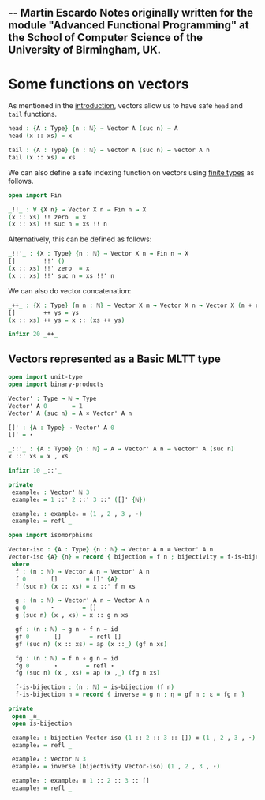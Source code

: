 --
Martin Escardo
Notes originally written for the module "Advanced Functional Programming"
at the School of Computer Science of the University of Birmingham, UK.
--

<!--
```agda
{-# OPTIONS --without-K --safe #-}

module Vector-functions where

open import prelude
```
-->
# Some functions on vectors

As mentioned in the [introduction](introduction.lagda.md), vectors allow us to have safe `head` and `tail` functions.
```agda
head : {A : Type} {n : ℕ} → Vector A (suc n) → A
head (x :: xs) = x

tail : {A : Type} {n : ℕ} → Vector A (suc n) → Vector A n
tail (x :: xs) = xs
```

We can also define a safe indexing function on vectors using [finite types](Fin.lagda.md) as follows.
```agda
open import Fin

_!!_ : ∀ {X n} → Vector X n → Fin n → X
(x :: xs) !! zero  = x
(x :: xs) !! suc n = xs !! n
```
Alternatively, this can be defined as follows:
```agda
_!!'_ : {X : Type} {n : ℕ} → Vector X n → Fin n → X
[]        !!' ()
(x :: xs) !!' zero  = x
(x :: xs) !!' suc n = xs !!' n
```

We can also do vector concatenation:
```agda
_++_ : {X : Type} {m n : ℕ} → Vector X m → Vector X n → Vector X (m + n)
[]        ++ ys = ys
(x :: xs) ++ ys = x :: (xs ++ ys)

infixr 20 _++_
```

## Vectors represented as a Basic MLTT type

```agda
open import unit-type
open import binary-products

Vector' : Type → ℕ → Type
Vector' A 0       = 𝟙
Vector' A (suc n) = A × Vector' A n

[]' : {A : Type} → Vector' A 0
[]' = ⋆

_::'_ : {A : Type} {n : ℕ} → A → Vector' A n → Vector' A (suc n)
x ::' xs = x , xs

infixr 10 _::'_

private
 example₀ : Vector' ℕ 3
 example₀ = 1 ::' 2 ::' 3 ::' ([]' {ℕ})

 example₁ : example₀ ≡ (1 , 2 , 3 , ⋆)
 example₁ = refl _

open import isomorphisms

Vector-iso : {A : Type} {n : ℕ} → Vector A n ≅ Vector' A n
Vector-iso {A} {n} = record { bijection = f n ; bijectivity = f-is-bijection n }
 where
  f : (n : ℕ) → Vector A n → Vector' A n
  f 0       []        = []' {A}
  f (suc n) (x :: xs) = x ::' f n xs

  g : (n : ℕ) → Vector' A n → Vector A n
  g 0       ⋆        = []
  g (suc n) (x , xs) = x :: g n xs

  gf : (n : ℕ) → g n ∘ f n ∼ id
  gf 0       []        = refl []
  gf (suc n) (x :: xs) = ap (x ::_) (gf n xs)

  fg : (n : ℕ) → f n ∘ g n ∼ id
  fg 0       ⋆        = refl ⋆
  fg (suc n) (x , xs) = ap (x ,_) (fg n xs)

  f-is-bijection : (n : ℕ) → is-bijection (f n)
  f-is-bijection n = record { inverse = g n ; η = gf n ; ε = fg n }

private
 open _≅_
 open is-bijection

 example₂ : bijection Vector-iso (1 :: 2 :: 3 :: []) ≡ (1 , 2 , 3 , ⋆)
 example₂ = refl _

 example₄ : Vector ℕ 3
 example₄ = inverse (bijectivity Vector-iso) (1 , 2 , 3 , ⋆)

 example₅ : example₄ ≡ 1 :: 2 :: 3 :: []
 example₅ = refl _
```
